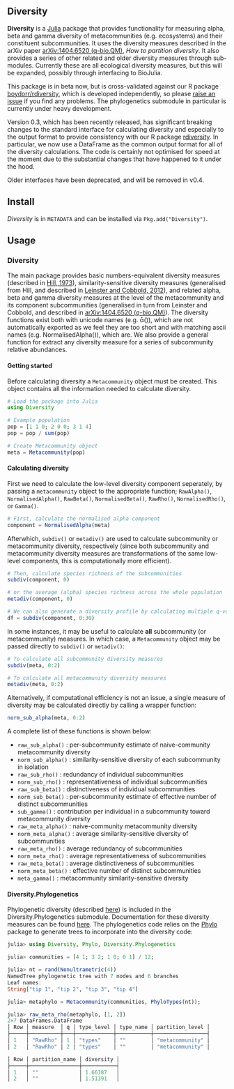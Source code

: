 ## Diversity

**Diversity** is a [Julia](http://www.julialang.org) package that
provides functionality for measuring alpha, beta and gamma diversity
of metacommunities (e.g. ecosystems) and their constituent
subcommunities. It uses the diversity measures described in the arXiv
paper [arXiv:1404.6520 (q-bio.QM)][paper-url],
*How to partition diversity*. It also provides a series of other
related and older diversity measures through sub-modules. Currently
these are all ecological diversity measures, but this will be
expanded, possibly through interfacing to BioJulia.

This package is in beta now, but is cross-validated against our R
package [boydorr/rdiversity][rdiversity-url], which is developed
independently, so please [raise an issue][issues-url] if you find any
problems. The phylogenetics submodule in particular is currently under
heavy development.

Version 0.3, which has been recently released, has significant
breaking changes to the standard interface for calculating diversity
and especially to the output format to provide consistency with our R
package [rdiversity][rdiversity-url]. In particular, we now use a
DataFrame as the common output format for all of the diversity
calculations. The code is certainly not optimised for speed at the
moment due to the substantial changes that have happened to it under
the hood.

Older interfaces have been deprecated, and will be removed in v0.4.

## Install

*Diversity* is in `METADATA` and can be installed via `Pkg.add("Diversity")`.

## Usage

### Diversity

The main package provides basic numbers-equivalent diversity measures
(described in [Hill, 1973](http://www.jstor.org/stable/1934352)),
similarity-sensitive diversity measures (generalised from Hill, and
described in
[Leinster and Cobbold, 2012][leinster-cobbold-url]),
and related alpha, beta and gamma diversity measures at the level of
the metacommunity and its component subcommunities (generalised in
turn from Leinster and Cobbold, and described in
[arXiv:1404.6520 (q-bio.QM)][paper-url]). The diversity functions
exist both with unicode names (e.g. ᾱ()), which are not automatically
exported as we feel they are too short and with matching ascii names
(e.g. NormalisedAlpha()), which are. We also provide a general
function for extract any diversity measure for a series of
subcommunity relative abundances.

#### Getting started

Before calculating diversity a `Metacommunity` object must be created. This object contains all the information needed to calculate diversity.

```julia
# Load the package into Julia
using Diversity

# Example population
pop = [1 1 0; 2 0 0; 3 1 4]
pop = pop / sum(pop)

# Create Metacommunity object
meta = Metacommunity(pop)
```

#### Calculating diversity
First we need to calculate the low-level diversity component seperately, by passing a `metacommunity` object to the appropriate function; `RawAlpha()`, `NormalisedAlpha()`, `RawBeta()`, `NormalisedBeta()`, `RawRho()`, `NormalisedRho()`, or `Gamma()`. 

```julia
# First, calculate the normalised alpha component
component = NormalisedAlpha(meta)
```

Afterwhich, `subdiv()` or `metadiv()` are used to calculate subcommunity or metacommunity diversity, respectively (since both subcommunity and metacommunity diversity measures are transformations of the same low-level components, this is computationally more efficient).

```julia
# Then, calculate species richness of the subcommunities
subdiv(component, 0)

# or the average (alpha) species richness across the whole population
metadiv(component, 0)

# We can also generate a diversity profile by calculating multiple q-values simultaneously
df = subdiv(component, 0:30)
```

In some instances, it may be useful to calculate **all** subcommunity (or metacommunity) measures. In which case, a `Metacommunity` object may be passed directly to `subdiv()` or `metadiv()`:

```julia
# To calculate all subcommunity diversity measures
subdiv(meta, 0:2)

# To calculate all metacommunity diversity measures
metadiv(meta, 0:2)
```

Alternatively, if computational efficiency is not an issue, a single measure of diversity may be calculated directly by calling a wrapper function:
```julia
norm_sub_alpha(meta, 0:2)
```
A complete list of these functions is shown below:

* `raw_sub_alpha()` : per-subcommunity estimate of naive-community metacommunity diversity
* `norm_sub_alpha()` : similarity-sensitive diversity of each subcommunity in isolation
* `raw_sub_rho()` : redundancy of individual subcommunities
* `norm_sub_rho()` : representativeness of individual subcommunities
* `raw_sub_beta()` : distinctiveness of individual subcommunities
* `norm_sub_beta()` : per-subcommunity estimate of effective number of distinct subcommunities
* `sub_gamma()` : contribution per individual in a subcommunity toward metacommunity diversity
* `raw_meta_alpha()` : naive-community metacommunity diversity
* `norm_meta_alpha()` : average similarity-sensitive diversity of subcommunities
* `raw_meta_rho()` : average redundancy of subcommunities
* `norm_meta_rho()` : average representativeness of subcommunities
* `raw_meta_beta()` : average distinctiveness of subcommunities
* `norm_meta_beta()` : effective number of distinct subcommunities
* `meta_gamma()` : metacommunity similarity-sensitive diversity

#### Diversity.Phylogenetics

Phylogenetic diversity (described [here][leinster-cobbold-url]) is
included in the Diversity.Phylogenetics submodule. Documentation for
these diversity measures can be found
[here](http://richardreeve.github.io/Diversity.jl/latest/phylogenetics/).
The phylogenetics code relies on the [Phylo][phylo-url] package to
generate trees to incorporate into the diversity code:

```julia
julia> using Diversity, Phylo, Diversity.Phylogenetics

julia> communities = [4 1; 3 2; 1 0; 0 1] / 12;

julia> nt = rand(Nonultrametric(4))
NamedTree phylogenetic tree with 7 nodes and 6 branches
Leaf names:
String["tip 1", "tip 2", "tip 3", "tip 4"]

julia> metaphylo = Metacommunity(communities, PhyloTypes(nt));

julia> raw_meta_rho(metaphylo, [1, 2])
2×7 DataFrames.DataFrame
│ Row │ measure  │ q │ type_level │ type_name │ partition_level │
├─────┼──────────┼───┼────────────┼───────────┼─────────────────┤
│ 1   │ "RawRho" │ 1 │ "types"    │ ""        │ "metacommunity" │
│ 2   │ "RawRho" │ 2 │ "types"    │ ""        │ "metacommunity" │

│ Row │ partition_name │ diversity │
├─────┼────────────────┼───────────┤
│ 1   │ ""             │ 1.66187   │
│ 2   │ ""             │ 1.51391   │
```

[docs-latest-img]: https://img.shields.io/badge/docs-latest-blue.svg
[docs-latest-url]: https://richardreeve.github.io/Diversity.jl/latest

[docs-stable-img]: https://img.shields.io/badge/docs-stable-blue.svg
[docs-stable-url]: https://richardreeve.github.io/Diversity.jl/stable

[travis-img]: https://travis-ci.org/richardreeve/Diversity.jl.svg?branch=master
[travis-url]: https://travis-ci.org/richardreeve/Diversity.jl?branch=master

[appveyor-img]: https://ci.appveyor.com/api/projects/status/github/richardreeve/Diversity.jl?svg=true&branch=master
[appveyor-url]: https://ci.appveyor.com/project/richardreeve/diversity-jl/branch/master

[coveralls-img]: https://img.shields.io/coveralls/richardreeve/Diversity.jl.svg
[coveralls-url]: https://coveralls.io/r/richardreeve/Diversity.jl?branch=master

[codecov-img]: https://codecov.io/gh/richardreeve/Diversity.jl/branch/master/graph/badge.svg
[codecov-url]: https://codecov.io/gh/richardreeve/Diversity.jl

[issues-url]: https://github.com/richardreeve/Diversity.jl/issues

[pkg-0.5-img]: http://pkg.julialang.org/badges/Diversity_0.5.svg
[pkg-0.5-url]: http://pkg.julialang.org/?pkg=Diversity&ver=0.5
[pkg-0.6-img]: http://pkg.julialang.org/badges/Diversity_0.6.svg
[pkg-0.6-url]: http://pkg.julialang.org/?pkg=Diversity&ver=0.6

[paper-url]: http://arxiv.org/abs/1404.6520

[rdiversity-url]: https://github.com/boydorr/rdiversity

[leinster-cobbold-url]: http://www.esajournals.org/doi/abs/10.1890/10-2402.1

[phylo-url]: https://github.com/richardreeve/Phylo.jl
